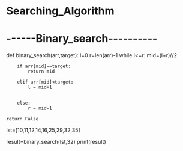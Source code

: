 # Searching_Algorithm

# ------Binary_search----------

def binary_search(arr,target):
    l=0
    r=len(arr)-1
    while l<=r:
        mid=(l+r)//2
        
        if arr[mid]==target:
            return mid
            
        elif arr[mid]<target:
            l = mid+1
        
         
        else:
            r = mid-1
            
    return False

lst=[10,11,12,14,16,25,29,32,35]

result=binary_search(lst,32)
print(result)
    
